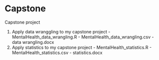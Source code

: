 # Capstone
Capstone project

  1. Apply data wranggling to my capstone project
    - MentalHealth_data_wrangling.R
    - MentalHealth_data_wrangling.csv
    - data wrangling.docx
  2. Apply statistics to my capstone project
    - MentalHealth_statistics.R
    - MentalHealth_statistics.csv
    - statistics.docx

